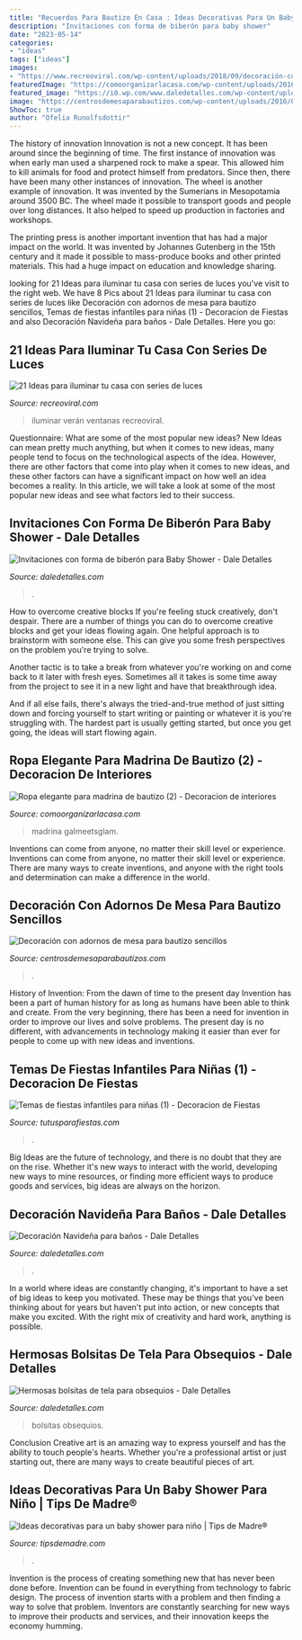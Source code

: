 ```yaml
---
title: "Recuerdos Para Bautizo En Casa : Ideas Decorativas Para Un Baby Shower Para Niño"
description: "Invitaciones con forma de biberón para baby shower"
date: "2023-05-14"
categories:
- "ideas"
tags: ["ideas"]
images:
- "https://www.recreoviral.com/wp-content/uploads/2018/09/decoración-con-series-de-luces-recreoviral-4-1.jpg"
featuredImage: "https://comoorganizarlacasa.com/wp-content/uploads/2016/04/Ropa-elegante-para-madrina-de-bautizo-2-683x1024.jpg"
featured_image: "https://i0.wp.com/www.daledetalles.com/wp-content/uploads/2017/06/bolsita-souvenir14.jpg?resize=564%2C752"
image: "https://centrosdemesaparabautizos.com/wp-content/uploads/2016/08/adornos-de-mesa-para-bautizo-faciles-grande.jpg"
ShowToc: true
author: "Ofelia Runolfsdottir"
---
```



The history of innovation
Innovation is not a new concept. It has been around since the beginning of time. The first instance of innovation was when early man used a sharpened rock to make a spear. This allowed him to kill animals for food and protect himself from predators. Since then, there have been many other instances of innovation.
The wheel is another example of innovation. It was invented by the Sumerians in Mesopotamia around 3500 BC. The wheel made it possible to transport goods and people over long distances. It also helped to speed up production in factories and workshops.

The printing press is another important invention that has had a major impact on the world. It was invented by Johannes Gutenberg in the 15th century and it made it possible to mass-produce books and other printed materials. This had a huge impact on education and knowledge sharing.

	

		
looking for 21 Ideas para iluminar tu casa con series de luces you've visit to the right web. We have 8 Pics about 21 Ideas para iluminar tu casa con series de luces like Decoración con adornos de mesa para bautizo sencillos, Temas de fiestas infantiles para niñas (1) - Decoracion de Fiestas and also Decoración Navideña para baños - Dale Detalles. Here you go:
		
    
## 21 Ideas Para Iluminar Tu Casa Con Series De Luces

<img loading=lazy src="https://www.recreoviral.com/wp-content/uploads/2018/09/decoración-con-series-de-luces-recreoviral-4-1.jpg" onerror="this.onerror=null;this.src='https://tse2.mm.bing.net/th?id=OIP.qJTl30zAOWp-z0EM9O8XLwHaJ4&amp;pid=15.1';" alt="21 Ideas para iluminar tu casa con series de luces">

_Source: recreoviral.com_

>iluminar verán ventanas recreoviral. 

	

Questionnaire: What are some of the most popular new ideas?
New Ideas can mean pretty much anything, but when it comes to new ideas, many people tend to focus on the technological aspects of the idea. However, there are other factors that come into play when it comes to new ideas, and these other factors can have a significant impact on how well an idea becomes a reality. In this article, we will take a look at some of the most popular new ideas and see what factors led to their success.

    
## Invitaciones Con Forma De Biberón Para Baby Shower - Dale Detalles

<img loading=lazy src="https://i2.wp.com/www.daledetalles.com/wp-content/uploads/2017/09/invitacion-para-baby-shower.jpg?resize=500%2C375" onerror="this.onerror=null;this.src='https://tse3.mm.bing.net/th?id=OIP.gDGqQGajSRpKeDep4ffSQAHaFj&amp;pid=15.1';" alt="Invitaciones con forma de biberón para Baby Shower - Dale Detalles">

_Source: daledetalles.com_

>. 

	

How to overcome creative blocks
If you're feeling stuck creatively, don't despair. There are a number of things you can do to overcome creative blocks and get your ideas flowing again.
One helpful approach is to brainstorm with someone else. This can give you some fresh perspectives on the problem you're trying to solve.

Another tactic is to take a break from whatever you're working on and come back to it later with fresh eyes. Sometimes all it takes is some time away from the project to see it in a new light and have that breakthrough idea.

And if all else fails, there's always the tried-and-true method of just sitting down and forcing yourself to start writing or painting or whatever it is you're struggling with. The hardest part is usually getting started, but once you get going, the ideas will start flowing again.

    
## Ropa Elegante Para Madrina De Bautizo (2) - Decoracion De Interiores

<img loading=lazy src="https://comoorganizarlacasa.com/wp-content/uploads/2016/04/Ropa-elegante-para-madrina-de-bautizo-2-683x1024.jpg" onerror="this.onerror=null;this.src='https://tse3.mm.bing.net/th?id=OIP.-gpn3Mx04PVZ9r0WQTUn-gHaLG&amp;pid=15.1';" alt="Ropa elegante para madrina de bautizo (2) - Decoracion de interiores">

_Source: comoorganizarlacasa.com_

>madrina galmeetsglam. 

	

Inventions can come from anyone, no matter their skill level or experience.
Inventions can come from anyone, no matter their skill level or experience. There are many ways to create inventions, and anyone with the right tools and determination can make a difference in the world.

    
## Decoración Con Adornos De Mesa Para Bautizo Sencillos

<img loading=lazy src="https://centrosdemesaparabautizos.com/wp-content/uploads/2016/08/adornos-de-mesa-para-bautizo-faciles-grande.jpg" onerror="this.onerror=null;this.src='https://tse3.mm.bing.net/th?id=OIP.J_DtrFQthb4ee3VXN2A7mQHaLH&amp;pid=15.1';" alt="Decoración con adornos de mesa para bautizo sencillos">

_Source: centrosdemesaparabautizos.com_

>. 

	

History of Invention: From the dawn of time to the present day
Invention has been a part of human history for as long as humans have been able to think and create. From the very beginning, there has been a need for invention in order to improve our lives and solve problems. The present day is no different, with advancements in technology making it easier than ever for people to come up with new ideas and inventions.

    
## Temas De Fiestas Infantiles Para Niñas (1) - Decoracion De Fiestas

<img loading=lazy src="https://tutusparafiestas.com/wp-content/uploads/2017/01/Temas-de-fiestas-infantiles-para-niñas-1.jpg" onerror="this.onerror=null;this.src='https://tse1.mm.bing.net/th?id=OIP.HhPS3GZO6GC5DoU8aMfDVQHaJ4&amp;pid=15.1';" alt="Temas de fiestas infantiles para niñas (1) - Decoracion de Fiestas">

_Source: tutusparafiestas.com_

>. 

	

Big Ideas are the future of technology, and there is no doubt that they are on the rise. Whether it's new ways to interact with the world, developing new ways to mine resources, or finding more efficient ways to produce goods and services, big ideas are always on the horizon. 

    
## Decoración Navideña Para Baños - Dale Detalles

<img loading=lazy src="https://i0.wp.com/www.daledetalles.com/wp-content/uploads/2015/11/ba28.jpg?resize=500%2C750" onerror="this.onerror=null;this.src='https://tse3.mm.bing.net/th?id=OIP.9iucA_TXQSsPKpVLvwJ-6AHaLH&amp;pid=15.1';" alt="Decoración Navideña para baños - Dale Detalles">

_Source: daledetalles.com_

>. 

	

In a world where ideas are constantly changing, it's important to have a set of big ideas to keep you motivated. These may be things that you've been thinking about for years but haven't put into action, or new concepts that make you excited. With the right mix of creativity and hard work, anything is possible.

    
## Hermosas Bolsitas De Tela Para Obsequios - Dale Detalles

<img loading=lazy src="https://i0.wp.com/www.daledetalles.com/wp-content/uploads/2017/06/bolsita-souvenir14.jpg?resize=564%2C752" onerror="this.onerror=null;this.src='https://tse3.mm.bing.net/th?id=OIP.ONOQG9Vw4x86QGL-ETSLewHaJ4&amp;pid=15.1';" alt="Hermosas bolsitas de tela para obsequios - Dale Detalles">

_Source: daledetalles.com_

>bolsitas obsequios. 

	

Conclusion
Creative art is an amazing way to express yourself and has the ability to touch people's hearts. Whether you're a professional artist or just starting out, there are many ways to create beautiful pieces of art.

    
## Ideas Decorativas Para Un Baby Shower Para Niño | Tips De Madre®

<img loading=lazy src="https://tipsdemadre.com/wp-content/uploads/2015/08/decoracion-baby-shower-nino.jpg" onerror="this.onerror=null;this.src='https://tse4.mm.bing.net/th?id=OIP.aG_ADwNkl5pMdapeyTTfEQHaLI&amp;pid=15.1';" alt="Ideas decorativas para un baby shower para niño | Tips de Madre®">

_Source: tipsdemadre.com_

>. 

	

Invention is the process of creating something new that has never been done before. Invention can be found in everything from technology to fabric design. The process of invention starts with a problem and then finding a way to solve that problem. Inventors are constantly searching for new ways to improve their products and services, and their innovation keeps the economy humming.

